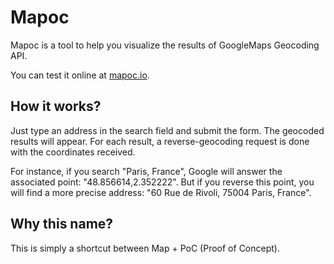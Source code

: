# Mapoc

Mapoc is a tool to help you visualize the results of GoogleMaps Geocoding API.

You can test it online at [mapoc.io](http://mapoc.io/).

## How it works?

Just type an address in the search field and submit the form. The geocoded
results will appear. For each result, a reverse-geocoding request is done with
the coordinates received.

For instance, if you search "Paris, France", Google will answer the associated
point: "48.856614,2.352222". But if you reverse this point, you will find
a more precise address: "60 Rue de Rivoli, 75004 Paris, France".

## Why this name?

This is simply a shortcut between Map + PoC (Proof of Concept).

